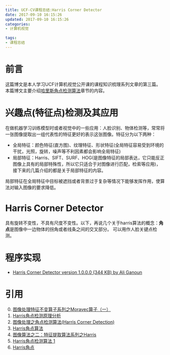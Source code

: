 ```yaml
---
title: UCF-CV课程总结:Harris Corner Detector
date: 2017-09-10 16:15:26
updated: 2017-09-10 16:15:26
categories:
- 计算机视觉

tags:
- 课程总结
---
```

# 前言
这篇博文是本人学习UCF计算机视觉公开课的课程知识梳理系列文章的第三篇。本篇博文主要介绍[哈里斯角点检测算法](https://senitco.github.io/2017/06/18/image-feature-harris/)章节的内容。

<!--more-->
# 兴趣点(特征点)检测及其应用
在做机器学习训练模型时或者视觉中的一些应用：人脸识别、物体检测等，常常将一张图像提取出一组代表性的特征更好的表示这张图像。特征分为以下两种：

- 全局特征：颜色特征(直方图)、纹理特征、形状特征(全局特征容易受到环境的干扰，光照，旋转，噪声等不利因素都会影响全局特征)
- 局部特征：Harris、SIFT、SURF、HOG(是图像特征的局部表达，它只能反正图像上具有的局部特殊性，所以它只适合于对图像进行匹配，检索等应用)，接下来的几篇介绍的都是关于局部特征的内容。

局部特征在全局特征中目标被遮挡或者背景过于复杂等情况下能够发挥作用，使算法对输入图像的要求降低。

# Harris Corner Detector
具有旋转不变性，不具有尺度不变性。以下，再说几个关于harris算法的概念：<b>角点</b>是图像中一边物体的拐角或者线条之间的交叉部分。
可以用作人脸关键点检测。

# 程序实现
- [Harris Corner Detector version 1.0.0.0 (344 KB) by Ali Ganoun](https://www.mathworks.com/matlabcentral/fileexchange/9272-harris-corner-detector)

# 引用
0. [图像处理特征不变算子系列之Moravec算子（一）](http://blog.csdn.net/kezunhai/article/details/11176065)
1. [Harris角点检测原理分析](http://blog.csdn.net/newthinker_wei/article/details/45603583)
2. [图像处理之角点检测算法(Harris Corner Detection)](http://blog.csdn.net/jia20003/article/details/16908661)
3. [Harris角点算法](http://www.cnblogs.com/polly333/p/5416172.html)
4. [图像算法之二：特征提取算法系列之Harris](http://blog.csdn.net/SoaringLee_fighting/article/details/52670035)
5. [Harris角点检测算法 1](http://www.cnblogs.com/ztfei/archive/2012/05/07/2487123.html)
6. [Harris角点](http://www.cnblogs.com/ronny/p/4009425.html)
